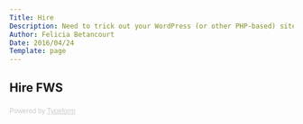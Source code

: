 ```yaml
---
Title: Hire
Description: Need to trick out your WordPress (or other PHP-based) site? Build an app with WordPress as the back-end? Hire me!
Author: Felicia Betancourt
Date: 2016/04/24
Template: page
---
```


<section class="content">
    <div class="inner">
        <div class="hire-wrap">
            <h2>Hire FWS</h2>
            <!-- Change the width and height values to suit you best -->
<div class="typeform-widget" data-url="https://nydame.typeform.com/to/cOYwsz" data-text="hire me"></div>
<script>(function(){var qs,js,q,s,d=document,gi=d.getElementById,ce=d.createElement,gt=d.getElementsByTagName,id='typef_orm',b='https://s3-eu-west-1.amazonaws.com/share.typeform.com/';if(!gi.call(d,id)){js=ce.call(d,'script');js.id=id;js.src=b+'widget.js';q=gt.call(d,'script')[0];q.parentNode.insertBefore(js,q)}})()</script>
<div style="font-family: Sans-Serif;font-size: 12px;color: #999;opacity: 0.5; padding-top: 5px;">Powered by <a href="https://www.typeform.com/examples/forms/?utm_campaign=cOYwsz&amp;utm_source=typeform.com-2817721-Basic&amp;utm_medium=typeform&amp;utm_content=typeform-embedded-poweredbytypeform&amp;utm_term=EN" style="color: #999" target="_blank">Typeform</a></div>
        </div>
    </div>
</section>
